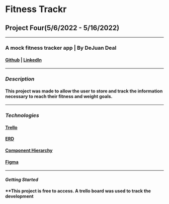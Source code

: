 # Fitness Trackr
## Project Four(5/6/2022 - 5/16/2022)
***
### A mock fitness tracker app | By DeJuan Deal 
#### [Github](https://github.com/dealhouse) | [LinkedIn](https://www.linkedin.com/in/dejuan-deal-242bn/)
*** 
### ***Description***
#### **This project was made to allow the user to store and track the information necessary to reach their fitness and weight goals.**
***
### ***Technologies***
#### [Trello](https://trello.com/b/z03vPA02/project-4)
#### [ERD](https://app.diagrams.net/#G1ELeUA7sF-_KZsKBCKio6RmO_niSHBPuh)
#### [Component Hierarchy](https://app.diagrams.net/#G1D4gm9Sq99aNtWsRe7dFpU9MfDR0TK-4B)
#### [Figma](https://www.figma.com/file/ArGkV5fNdoGLm1edJUjm8L/Project-4?node-id=0%3A1)

***
#### ***Getting Started***
#### **This project is free to access. A trello board was used to track the development 